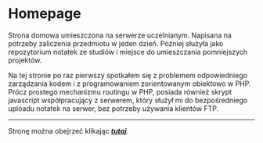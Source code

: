 # Homepage

Strona domowa umieszczona na serwerze uczelnianym. Napisana na potrzeby zaliczenia przedmiotu w jeden dzień. Później służyła jako repozytorium notatek ze studiów i miejsce do umieszczania pomniejszych projektów.

Na tej stronie po raz pierwszy spotkałem się z problemem odpowiedniego zarządzania kodem i z programowaniem zorientowanym obiektowo w PHP.
Prócz prostego mechanizmu routingu w PHP, posiada również skrypt javascript współpracujący z serwerem, który służył mi do bezpośredniego uploadu notatek na serwer, bez potrzeby używania klientów FTP.

_____
Stronę można obejrzeć klikając [***tutaj***][homepage].

[homepage]: https://www7.fizyka.umk.pl/~267532/

